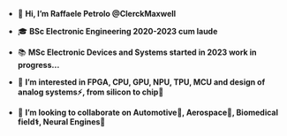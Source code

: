 * 👋 **Hi, I’m Raffaele Petrolo @ClerckMaxwell**

* 🎓 **BSc Electronic Engineering 2020-2023 cum laude**
  
* 📚 **MSc Electronic Devices and Systems started in 2023 work in progress...**
  
* 👀 **I’m interested in FPGA, CPU, GPU, NPU, TPU, MCU and design of analog systems⚡, from silicon to chip🔬**
  
* 💞️ **I’m looking to collaborate on Automotive🚗, Aerospace🚀, Biomedical field⚕️, Neural Engines🧠**
